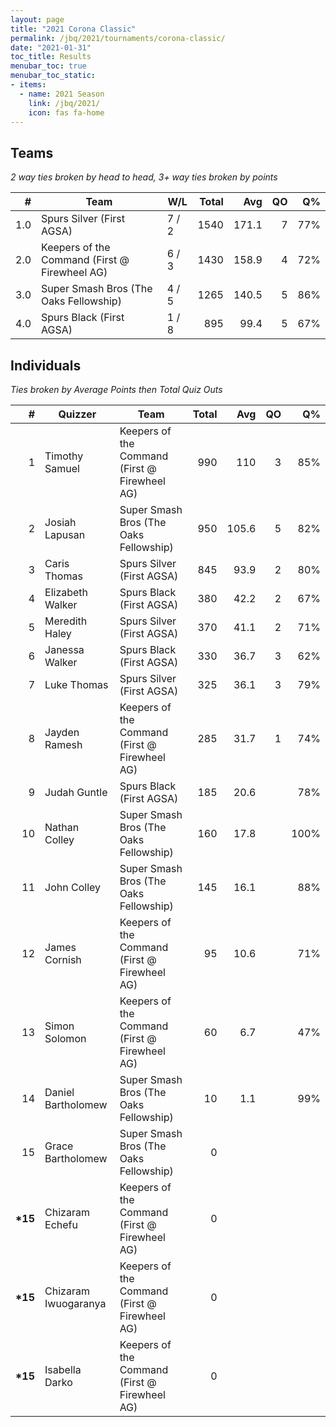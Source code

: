 ```yaml
---
layout: page
title: "2021 Corona Classic"
permalink: /jbq/2021/tournaments/corona-classic/
date: "2021-01-31"
toc_title: Results
menubar_toc: true
menubar_toc_static:
- items:
  - name: 2021 Season
    link: /jbq/2021/
    icon: fas fa-home
---
```


## Teams

*2 way ties broken by head to head, 3+ way ties broken by points*

|    # | Team                                          | W/L   | Total |   Avg |   QO |   Q% |
| ---: | --------------------------------------------- | ----- | ----: | ----: | ---: | ---: |
|  1.0 | Spurs Silver (First AGSA)                     | 7 / 2 |  1540 | 171.1 |    7 |  77% |
|  2.0 | Keepers of the Command (First @ Firewheel AG) | 6 / 3 |  1430 | 158.9 |    4 |  72% |
|  3.0 | Super Smash Bros (The Oaks Fellowship)        | 4 / 5 |  1265 | 140.5 |    5 |  86% |
|  4.0 | Spurs Black (First AGSA)                      | 1 / 8 |   895 |  99.4 |    5 |  67% |

## Individuals

*Ties broken by Average Points then Total Quiz Outs*

|        # | Quizzer              | Team                                          | Total |   Avg |   QO |   Q% |
| -------: | -------------------- | --------------------------------------------- | ----: | ----: | ---: | ---: |
|        1 | Timothy Samuel       | Keepers of the Command (First @ Firewheel AG) |   990 |   110 |    3 |  85% |
|        2 | Josiah Lapusan       | Super Smash Bros (The Oaks Fellowship)        |   950 | 105.6 |    5 |  82% |
|        3 | Caris Thomas         | Spurs Silver (First AGSA)                     |   845 |  93.9 |    2 |  80% |
|        4 | Elizabeth Walker     | Spurs Black (First AGSA)                      |   380 |  42.2 |    2 |  67% |
|        5 | Meredith Haley       | Spurs Silver (First AGSA)                     |   370 |  41.1 |    2 |  71% |
|        6 | Janessa Walker       | Spurs Black (First AGSA)                      |   330 |  36.7 |    3 |  62% |
|        7 | Luke Thomas          | Spurs Silver (First AGSA)                     |   325 |  36.1 |    3 |  79% |
|        8 | Jayden Ramesh        | Keepers of the Command (First @ Firewheel AG) |   285 |  31.7 |    1 |  74% |
|        9 | Judah Guntle         | Spurs Black (First AGSA)                      |   185 |  20.6 |      |  78% |
|       10 | Nathan Colley        | Super Smash Bros (The Oaks Fellowship)        |   160 |  17.8 |      | 100% |
|       11 | John Colley          | Super Smash Bros (The Oaks Fellowship)        |   145 |  16.1 |      |  88% |
|       12 | James Cornish        | Keepers of the Command (First @ Firewheel AG) |    95 |  10.6 |      |  71% |
|       13 | Simon Solomon        | Keepers of the Command (First @ Firewheel AG) |    60 |   6.7 |      |  47% |
|       14 | Daniel Bartholomew   | Super Smash Bros (The Oaks Fellowship)        |    10 |   1.1 |      |  99% |
|       15 | Grace Bartholomew    | Super Smash Bros (The Oaks Fellowship)        |     0 |       |      |      |
| **\*15** | Chizaram Echefu      | Keepers of the Command (First @ Firewheel AG) |     0 |       |      |      |
| **\*15** | Chizaram Iwuogaranya | Keepers of the Command (First @ Firewheel AG) |     0 |       |      |      |
| **\*15** | Isabella Darko       | Keepers of the Command (First @ Firewheel AG) |     0 |       |      |      |

